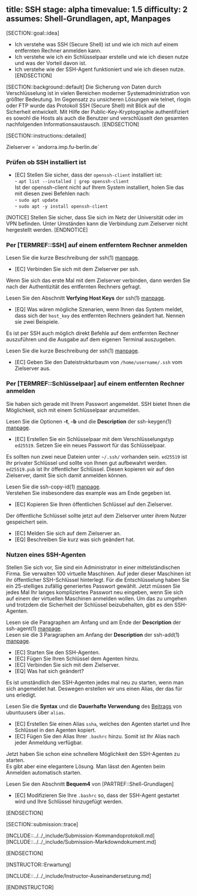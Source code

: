 title: SSH
stage: alpha
timevalue: 1.5
difficulty: 2
assumes: Shell-Grundlagen, apt, Manpages
---

[SECTION::goal::idea]
 - Ich verstehe was SSH (Secure Shell) ist und wie ich mich auf einem entfernten Rechner anmelden kann.
 - Ich verstehe wie ich ein Schlüsselpaar erstelle und wie ich diesen nutze und was der Vorteil davon ist.
 - Ich verstehe wie der SSH-Agent funktioniert und wie ich diesen nutze.
[ENDSECTION]

[SECTION::background::default]
Die Sicherung von Daten durch Verschlüsselung ist in vielen Bereichen moderner 
Systemadministration von größter Bedeutung. Im Gegensatz zu unsicheren Lösungen wie telnet, 
rlogin oder FTP wurde das Protokoll SSH (Secure Shell) mit Blick auf die Sicherheit entwickelt.
Mit Hilfe der Public-Key-Kryptographie authentifiziert es sowohl die Hosts als auch die Benutzer
und verschlüsselt den gesamten nachfolgenden Informationsaustausch.
[ENDSECTION]

[SECTION::instructions::detailed]

<replacement id='targetserver'>
Zielserver = `andorra.imp.fu-berlin.de`
</replacement>

### Prüfen ob SSH installiert ist

- [EC] Stellen Sie sicher, dass der `openssh-client` installiert ist:  
      - `apt list --installed | grep openssh-client`  
   Ist der openssh-client nicht auf Ihrem System installiert, holen Sie das mit diesen zwei 
   Befehlen nach:  
      - `sudo apt update`  
      - `sudo apt -y install openssh-client`  

[NOTICE]
Stellen Sie sicher, dass Sie sich im Netz der Universität oder im VPN befinden. Unter Umständen 
kann die Verbindung zum Zielserver nicht hergestellt werden.
[ENDNOTICE]

### Per [TERMREF::SSH] auf einem entferntem Rechner anmelden
Lesen Sie die kurze Beschreibung der ssh(1) [manpage](https://man.openbsd.org/ssh).

- [EC] Verbinden Sie sich mit dem Zielserver per ssh.

Wenn Sie sich das erste Mal mit dem Zielserver verbinden, dann werden Sie nach der Authentizität 
des entfernten Rechners gefragt.

Lesen Sie den Abschnitt **Verfying Host Keys** der ssh(1) 
[manpage](https://man.openbsd.org/ssh#VERIFYING_HOST_KEYS).

- [EQ] Was wären mögliche Szenarien, wenn Ihnen das System meldet, dass sich der `host_key` des 
   entfernten Rechners geändert hat. Nennen sie zwei Beispiele. 

Es ist per SSH auch möglich direkt Befehle auf dem entfernten Rechner auszuführen und die Ausgabe 
auf dem eigenen Terminal auszugeben.  

Lesen Sie die kurze Beschreibung der ssh(1) [manpage](https://man.openbsd.org/ssh).

- [EC] Geben Sie den Dateistrukturbaum von `/home/username/.ssh` vom Zielserver aus.


### Per [TERMREF::Schlüsselpaar] auf einem entfernten Rechner anmelden

Sie haben sich gerade mit Ihrem Passwort angemeldet. SSH bietet Ihnen die Möglichkeit, sich mit einem 
Schlüsselpaar anzumelden.

Lesen Sie die Optionen **-t**, **-b** und die **Description** der ssh-keygen(1) 
[manpage](https://man.openbsd.org/ssh-keygen.1).

- [EC] Erstellen Sie ein Schlüsselpaar mit dem Verschlüsselungstyp `ed25519`. Setzen Sie ein neues 
Passwort für das Schlüsselpaar.

Es sollten nun zwei neue Dateien unter `~/.ssh/` vorhanden sein. `ed25519` ist Ihr privater Schlüssel 
und sollte von Ihnen gut aufbewahrt werden. `ed25519.pub` ist Ihr öffentlicher Schlüssel. Diesen 
kopieren wir auf den Zielserver, damit Sie sich damit anmelden können.  

Lesen Sie die ssh-copy-id(1) 
[manpage](https://manpages.debian.org/testing/openssh-client/ssh-copy-id.1.en.html).  
Verstehen Sie insbesondere das example was am Ende gegeben ist. 

- [EC] Kopieren Sie Ihren öffentlichen Schlüssel auf den Zielserver.

Der öffentliche Schlüssel sollte jetzt auf dem Zielserver unter ihrem Nutzer gespeichert sein. 

- [EC] Melden Sie sich auf dem Zielserver an. 
- [EQ] Beschreiben Sie kurz was sich geändert hat.

### Nutzen eines SSH-Agenten

Stellen Sie sich vor, Sie sind ein Administrator in einer mittelständischen Firma. Sie 
verwalten 100 virtuelle Maschinen. Auf jeder dieser Maschinen ist ihr öffentlicher SSH-Schlüssel 
hinterlegt. Für die Entschlüsselung haben Sie ein 25-stelliges zufällig generiertes Passwort 
gewählt. Jetzt müssen Sie jedes Mal Ihr langes kompliziertes Passwort neu eingeben, wenn Sie sich 
auf einem der virtuellen Maschinen anmelden wollen. Um das zu umgehen und trotzdem die Sicherheit 
der Schlüssel beizubehalten, gibt es den SSH-Agenten.
  
Lesen sie die Paragraphen am Anfang und am Ende der **Description** der ssh-agent(1) 
[manpage](https://man.openbsd.org/ssh-agent.1).  
Lesen sie die 3 Paragraphen am Anfang der **Description** der ssh-add(1) 
[manpage](https://man.openbsd.org/ssh-add.1).

- [EC] Starten Sie den SSH-Agenten.
- [EC] Fügen Sie Ihren Schlüssel dem Agenten hinzu.  
- [EC] Verbinden Sie sich mit dem Zielserver.
- [EQ] Was hat sich geändert?  

Es ist umständlich den SSH-Agenten jedes mal neu zu starten, wenn man sich angemeldet hat. 
Deswegen erstellen wir uns einen Alias, der das für uns erledigt.

Lesen Sie die **Syntax** und die **Dauerhafte Verwendung** des 
[Beitrags](https://wiki.ubuntuusers.de/alias/) von ubuntuusers über `alias`.

- [EC] Erstellen Sie einen Alias `ssha`, welches den Agenten startet und Ihre Schlüssel in den Agenten 
   kopiert.
- [EC] Fügen Sie den Alias Ihrer `.bashrc` hinzu. Somit ist Ihr Alias nach jeder Anmeldung verfügbar.

Jetzt haben Sie schon eine schnellere Möglichkeit den SSH-Agenten zu starten.  
Es gibt aber eine elegantere Lösung. Man lässt den Agenten beim Anmelden automatisch starten.

Lesen Sie den Abschnitt **Bequem4** von [PARTREF::Shell-Grundlagen] 

- [EC] Modifizieren Sie Ihre `.bashrc` so, dass der SSH-Agent gestartet wird und Ihre Schlüssel 
   hinzugefügt werden.

[ENDSECTION]

[SECTION::submission::trace]

[INCLUDE::../../_include/Submission-Kommandoprotokoll.md]
[INCLUDE::../../_include/Submission-Markdowndokument.md]

[ENDSECTION]

[INSTRUCTOR::Erwartung]

[INCLUDE::../../_include/Instructor-Auseinandersetzung.md]

[ENDINSTRUCTOR]